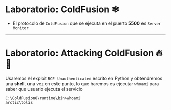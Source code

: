 # Laboratorio: ColdFusion ❄

* El protocolo de `ColdFusion` que se ejecuta en el puerto **5500** es `Server Monitor`
---

# Laboratorio: Attacking ColdFusion 🔥🥶

Usaremos el exploit `RCE Unauthenticated` escrito en Python y obtendremos una **shell**, una vez en este punto, lo que haremos es ejecutar `whoami` para saber que usuario ejecuta el servicio

```
C:\ColdFusion8\runtime\bin>whoami
arctic\tolis
```